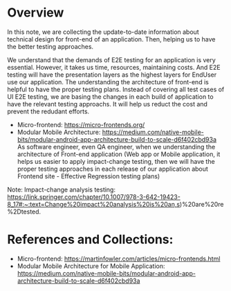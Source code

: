 # Overview
In this note, we are collecting the update-to-date information about technical design for front-end of an application.
Then, helping us to have the better testing approaches.

We understand that the demands of E2E testing for an application is very essential. However, it takes us time, resources, maintaining costs.
And E2E testing will have the presentation layers as the highest layers for EndUser use our application.
The understanding the architecture of front-end is helpful to have the proper testing plans. Instead of covering all test cases of UI E2E testing, we are basing the changes in each build of application to have the relevant testing approachs. 
It will help us reduct the cost and prevent the redudant efforts.

+ Micro-frontend: https://micro-frontends.org/
+ Modular Mobile Architecture: https://medium.com/native-mobile-bits/modular-android-app-architecture-build-to-scale-d6f402cbd93a
As software engineer, even QA engineer, when we understanding the architecture of Front-end application (Web app or Mobile application, it helps us easier to apply impact-change testing, then we will have the proper testing approaches in each release of our application about Frontend site - Effective Regression testing plans)

Note: Impact-change analysis testing: https://link.springer.com/chapter/10.1007/978-3-642-19423-8_17#:~:text=Change%20impact%20analysis%20is%20an,s)%20are%20re%2Dtested.

# References and Collections:
- Micro-frontend: https://martinfowler.com/articles/micro-frontends.html
- Modular Mobile Architecture for Mobile Application: https://medium.com/native-mobile-bits/modular-android-app-architecture-build-to-scale-d6f402cbd93a

